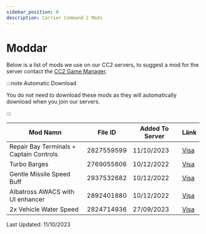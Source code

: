 ```yaml
---
sidebar_position: 0
description: Carrier Command 2 Mods
---
```


# Moddar
Below is a list of mods we use on our CC2 servers, to suggest a mod for the server contact the <a href="https://trickys.gg/staffteam">CC2 Game Manager</a>.

:::note Automatic Download

You do not need to download these mods as they will automatically download when you join our servers.

:::

| Mod Namn                                | File ID    | Added To Server | Länk                                                                      |
| --------------------------------------- | ---------- | --------------- | ------------------------------------------------------------------------- |
| Repair Bay Terminals + Captain Controls | 2827559599 | 11/10/2023      | [Visa](https://steamcommunity.com/sharedfiles/filedetails/?id=2827559599) |
| Turbo Barges                            | 2769055606 | 10/12/2022      | [Visa](https://steamcommunity.com/sharedfiles/filedetails/?id=2769055606) |
| Gentle Missile Speed Buff               | 2937532682 | 10/12/2022      | [Visa](https://steamcommunity.com/sharedfiles/filedetails/?id=2937532682) |
| Albatross AWACS with UI enhancer        | 2892401880 | 10/12/2022      | [Visa](https://steamcommunity.com/sharedfiles/filedetails/?id=2892401880) |
| 2x Vehicle Water Speed                  | 2824714936 | 27/09/2023      | [Visa](https://steamcommunity.com/sharedfiles/filedetails/?id=2824714936) |

Last Updated: 11/10/2023